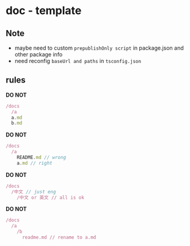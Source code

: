 # doc - template

## Note

- maybe need to custom `prepublishOnly script` in package.json and other package info
- need reconfig `baseUrl and paths` in `tsconfig.json`

## rules

**DO NOT**

```js
/docs
  /a
  a.md
  b.md
```

**DO NOT**

```js
/docs
  /a
    README.md // wrong
    a.md // right
```

**DO NOT**

```js
/docs
  /中文 // just eng
    /中文 or 英文 // all is ok
```

**DO NOT**

```js
/docs
  /a
    /b
      readme.md // rename to a.md
```